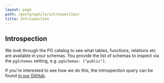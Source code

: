 ```yaml
---
layout: page
path: /postgraphile/introspection/
title: Introspection
---
```


## Introspection

We look through the PG catalog to see what tables, functions, relations etc are
available in your schemas. You provide the list of schemas to inspect via the
`pgSchemas` setting, e.g. `pgSchemas: ["public"]`.

If you're interested to see how we do this, the introspection query can be
found [in our
GitHub](https://github.com/graphile/graphile-build/blob/master/packages/graphile-build-pg/res/introspection-query.sql).

